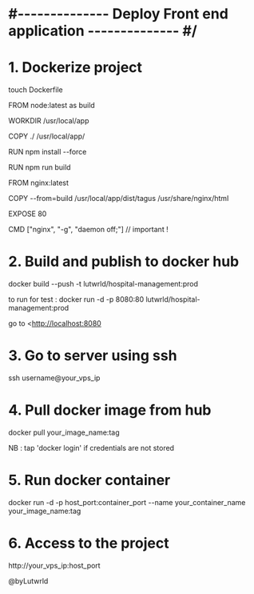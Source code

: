 
# #-------------- Deploy Front end application -------------- #/

# 1. Dockerize project

touch Dockerfile

<!-- Dockerfile Example -->

<!-- Stage 1: Compile and Build angular codebase -->

FROM node:latest as build

WORKDIR /usr/local/app

COPY ./ /usr/local/app/

RUN npm install --force

RUN npm run build

<!-- Stage 2: Serve app with nginx server -->

FROM nginx:latest

COPY --from=build /usr/local/app/dist/tagus /usr/share/nginx/html

EXPOSE 80

CMD ["nginx", "-g", "daemon off;"] // important !

<!-- Example end  -->

# 2. Build and publish to docker hub

docker build --push -t lutwrld/hospital-management:prod

to run for test : docker run -d -p 8080:80 lutwrld/hospital-management:prod

go to <<http://localhost:8080>

# 3. Go to server using ssh

ssh username@your_vps_ip

# 4. Pull docker image from hub

docker pull your_image_name:tag

NB : tap 'docker login'  if credentials are not stored

# 5. Run docker container

docker run -d -p host_port:container_port --name your_container_name your_image_name:tag

# 6. Access to the project

http://your_vps_ip:host_port

@byLutwrld
